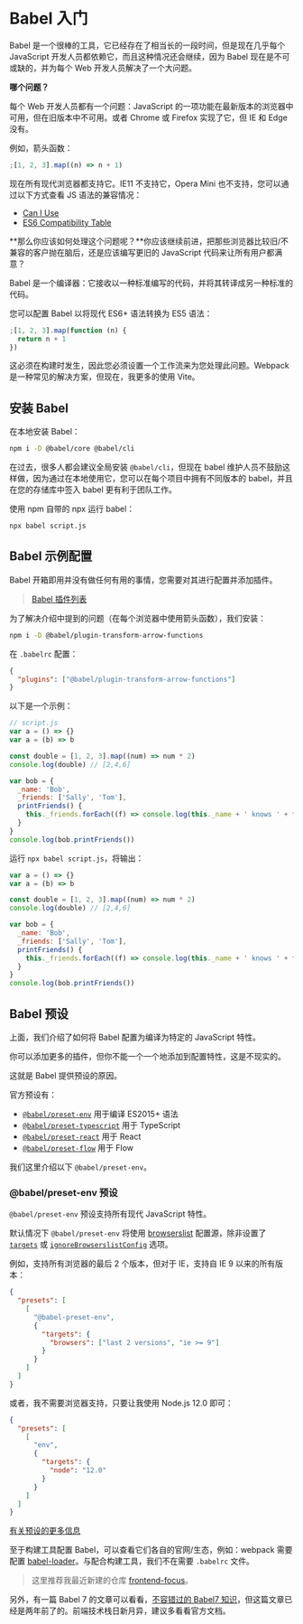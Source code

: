 # Babel 入门

Babel 是一个很棒的工具，它已经存在了相当长的一段时间，但是现在几乎每个 JavaScript 开发人员都依赖它，而且这种情况还会继续，因为 Babel 现在是不可或缺的，并为每个 Web 开发人员解决了一个大问题。

**哪个问题？**

每个 Web 开发人员都有一个问题：JavaScript 的一项功能在最新版本的浏览器中可用，但在旧版本中不可用。或者 Chrome 或 Firefox 实现了它，但 IE 和 Edge 没有。

例如，箭头函数：

```js
;[1, 2, 3].map((n) => n + 1)
```

现在所有现代浏览器都支持它。IE11 不支持它，Opera Mini 也不支持，您可以通过以下方式查看 JS 语法的兼容情况：

- [Can I Use](https://caniuse.com/)
- [ES6 Compatibility Table](https://kangax.github.io/compat-table/es6/)

**那么你应该如何处理这个问题呢？**你应该继续前进，把那些浏览器比较旧/不兼容的客户抛在脑后，还是应该编写更旧的 JavaScript 代码来让所有用户都满意？

Babel 是一个编译器：它接收以一种标准编写的代码，并将其转译成另一种标准的代码。

您可以配置 Babel 以将现代 ES6+ 语法转换为 ES5 语法：

```js
;[1, 2, 3].map(function (n) {
  return n + 1
})
```

这必须在构建时发生，因此您必须设置一个工作流来为您处理此问题。Webpack 是一种常见的解决方案，但现在，我更多的使用 Vite。

## 安装 Babel

在本地安装 Babel：

```bash
npm i -D @babel/core @babel/cli
```

在过去，很多人都会建议全局安装 `@babel/cli`，但现在 babel 维护人员不鼓励这样做，因为通过在本地使用它，您可以在每个项目中拥有不同版本的 babel，并且在您的存储库中签入 babel 更有利于团队工作。

使用 npm 自带的 npx 运行 babel：

```bash
npx babel script.js
```

## Babel 示例配置

Babel 开箱即用并没有做任何有用的事情，您需要对其进行配置并添加插件。

> [Babel 插件列表](https://babeljs.io/docs/en/plugins)

为了解决介绍中提到的问题（在每个浏览器中使用箭头函数），我们安装：

```bash
npm i -D @babel/plugin-transform-arrow-functions
```

在 `.babelrc` 配置：

```json
{
  "plugins": ["@babel/plugin-transform-arrow-functions"]
}
```

以下是一个示例：

```js
// script.js
var a = () => {}
var a = (b) => b

const double = [1, 2, 3].map((num) => num * 2)
console.log(double) // [2,4,6]

var bob = {
  _name: 'Bob',
  _friends: ['Sally', 'Tom'],
  printFriends() {
    this._friends.forEach((f) => console.log(this._name + ' knows ' + f))
  }
}
console.log(bob.printFriends())
```

运行 `npx babel script.js`，将输出：

```js
var a = () => {}
var a = (b) => b

const double = [1, 2, 3].map((num) => num * 2)
console.log(double) // [2,4,6]

var bob = {
  _name: 'Bob',
  _friends: ['Sally', 'Tom'],
  printFriends() {
    this._friends.forEach((f) => console.log(this._name + ' knows ' + f))
  }
}
console.log(bob.printFriends())
```

## Babel 预设

上面，我们介绍了如何将 Babel 配置为编译为特定的 JavaScript 特性。

你可以添加更多的插件，但你不能一个一个地添加到配置特性，这是不现实的。

这就是 Babel 提供预设的原因。

官方预设有：

- [`@babel/preset-env`](https://babeljs.io/docs/en/babel-preset-env) 用于编译 ES2015+ 语法
- [`@babel/preset-typescript`](https://babeljs.io/docs/en/babel-preset-typescript) 用于 TypeScript
- [`@babel/preset-react`](https://babeljs.io/docs/en/babel-preset-react) 用于 React
- [`@babel/preset-flow`](https://babeljs.io/docs/en/babel-preset-flow) 用于 Flow

我们这里介绍以下 `@babel/preset-env`。

### @babel/preset-env 预设

`@babel/preset-env` 预设支持所有现代 JavaScript 特性。

默认情况下 `@babel/preset-env` 将使用 [browserslist](https://github.com/ai/browserslist#queries) 配置源，除非设置了 [`targets`](https://babeljs.io/docs/en/babel-preset-env#targets) 或 [`ignoreBrowserslistConfig`](https://babeljs.io/docs/en/babel-preset-env#ignorebrowserslistconfig) 选项。

例如，支持所有浏览器的最后 2 个版本，但对于 IE，支持自 IE 9 以来的所有版本：

```json
{
  "presets": [
    [
      "@babel-preset-env",
      {
        "targets": {
          "browsers": ["last 2 versions", "ie >= 9"]
        }
      }
    ]
  ]
}
```

或者，我不需要浏览器支持，只要让我使用 Node.js 12.0 即可：

```json
{
  "presets": [
    [
      "env",
      {
        "targets": {
          "node": "12.0"
        }
      }
    ]
  ]
}
```

[有关预设的更多信息](https://babeljs.io/docs/en/presets)

至于构建工具配置 Babel，可以查看它们各自的官网/生态，例如：webpack 需要配置 [babel-loader](https://webpack.docschina.org/loaders/babel-loader)。与配合构建工具，我们不在需要 `.babelrc` 文件。

> 这里推荐我最近新建的仓库 [frontend-focus](https://github.com/lio-zero/frontend-focus)。

另外，有一篇 Babel 7 的文章可以看看，[不容错过的 Babel7 知识](https://juejin.cn/post/6844904008679686152)，但这篇文章已经是两年前了的。前端技术栈日新月异，建议多看看官方文档。
